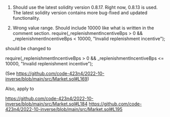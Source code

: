 1. Should use the latest solidity version 0.8.17. 
Right now, 0.8.13 is used. The latest solidity version contains more bug-fixed and updated functionality.

2. Wrong value range. Should include 10000 like what is written in the comment section.
require(_replenishmentIncentiveBps > 0 && _replenishmentIncentiveBps < 10000, "Invalid replenishment incentive");

should be changed to 

require(_replenishmentIncentiveBps > 0 && _replenishmentIncentiveBps <= 10000, "Invalid replenishment incentive");

(See https://github.com/code-423n4/2022-10-inverse/blob/main/src/Market.sol#L169)

Also, apply to 

https://github.com/code-423n4/2022-10-inverse/blob/main/src/Market.sol#L184
https://github.com/code-423n4/2022-10-inverse/blob/main/src/Market.sol#L195

